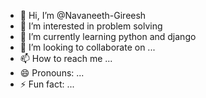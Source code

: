 - 👋 Hi, I’m @Navaneeth-Gireesh
- 👀 I’m interested in problem solving
- 🌱 I’m currently learning python and django
- 💞️ I’m looking to collaborate on ...
- 📫 How to reach me ...
- 😄 Pronouns: ...
- ⚡ Fun fact: ...

<!---
Navaneeth-Gireesh/Navaneeth-Gireesh is a ✨ special ✨ repository because its `README.md` (this file) appears on your GitHub profile.
You can click the Preview link to take a look at your changes.
--->
